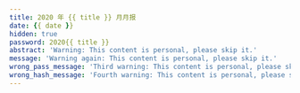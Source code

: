```yaml
---
title: 2020 年 {{ title }} 月月报
date: {{ date }}
hidden: true
password: 2020{{ title }}
abstract: 'Warning: This content is personal, please skip it.'
message: 'Warning again: This content is personal, please skip it.'
wrong_pass_message: 'Third warning: This content is personal, please skip it.'
wrong_hash_message: 'Fourth warning: This content is personal, please skip it.'
---
```

